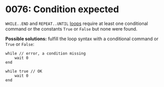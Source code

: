 # 0076: Condition expected

`WHILE..END` and `REPEAT..UNTIL` [loops](../../language/control-flow/loops.md) require at least one conditional command or the constants `True` or `False` but none were found.

**Possible solutions:** fulfill the loop syntax with a conditional command or `True` or `False`:

```
while // error, a condition missing
    wait 0
end

while true // OK
    wait 0
end
```
